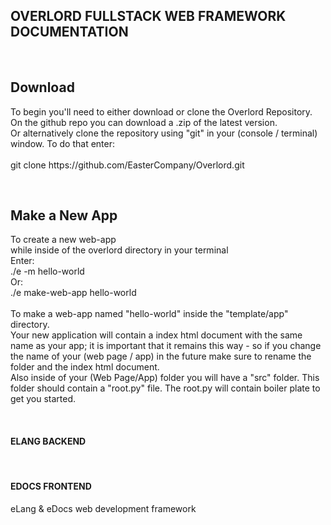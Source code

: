 <h2 class="redline"> OVERLORD FULLSTACK WEB FRAMEWORK DOCUMENTATION </h2>
<br>
<h2> Download </h2>
<p>
  To begin you'll need to either download or clone the Overlord Repository.<br>
  On the github repo you can download a .zip of the latest version.<br>
  Or alternatively clone the repository using "git" in your (console / terminal) window. To do that enter:<br>
  <br>
  git clone https://github.com/EasterCompany/Overlord.git
</p>
<br>
<h2> Make a New App </h2>
<p> 
  To create a new web-app<br>while inside of the overlord directory in your terminal<br>
  Enter:<br>
  ./e -m hello-world<br>
  Or:<br>
  ./e make-web-app hello-world<br>
  <br>
  To make a web-app named "hello-world" inside the "template/app" directory.<br>
  Your new application will contain a index html document with the same name as your app; it is important that it remains this way - so if you change the name of your (web page / app) in the future make sure to rename the folder and the index html document.<br>
  Also inside of your (Web Page/App) folder you will have a "src" folder. This folder should contain a "root.py" file.
  The root.py will contain boiler plate to get you started.  
</p>
<br>
<h4> ELANG BACKEND </h4>
<p>  </p>
<br>
<h4> EDOCS FRONTEND </h4>
<p> eLang & eDocs web development framework </p>
<br>
